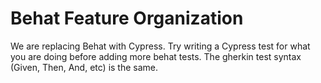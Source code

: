 # Behat Feature Organization
We are replacing Behat with Cypress. Try writing a Cypress test for what you are doing before adding more behat tests.
The gherkin test syntax (Given, Then, And, etc) is the same.
